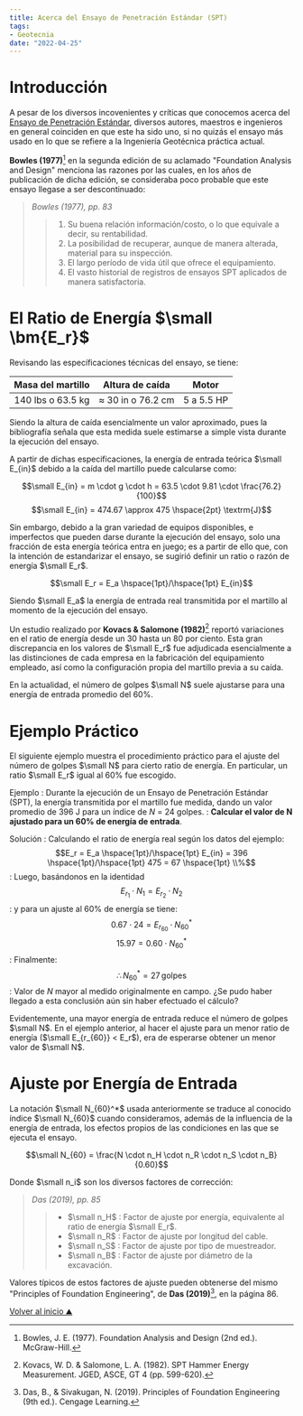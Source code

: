 ```yaml
---
title: Acerca del Ensayo de Penetración Estándar (SPT)
tags:
- Geotecnia
date: "2022-04-25"
---
```


# Introducción

A pesar de los diversos incovenientes y críticas que conocemos acerca del [Ensayo de Penetración Estándar](https://www.astm.org/d1586_d1586m-18e01.html), diversos autores, maestros e ingenieros en general coinciden en que este ha sido uno, si no quizás el ensayo más usado en lo que se refiere a la Ingeniería Geotécnica práctica actual.

**Bowles (1977)**[^1] en la segunda edición de su aclamado "Foundation Analysis and Design" menciona las razones por las cuales, en los años de publicación de dicha edición, se consideraba poco probable que este ensayo llegase a ser descontinuado:

> *Bowles (1977), pp. 83*
>> 1. Su buena relación información/costo, o lo que equivale a decir, su rentabilidad.
>> 2. La posibilidad de recuperar, aunque de manera alterada, material para su inspección.
>> 3. El largo período de vida útil que ofrece el equipamiento.
>> 4. El vasto historial de registros de ensayos SPT aplicados de manera satisfactoria.

# El Ratio de Energía $\small \bm{E_r}$

Revisando las específicaciones técnicas del ensayo, se tiene:

| Masa del martillo |  Altura de caída  |    Motor   |
|:-----------------:|:-----------------:|:----------:|
| 140 lbs o 63.5 kg | ≈ 30 in o 76.2 cm | 5 a 5.5 HP |
  
Siendo la altura de caída esencialmente un valor aproximado, pues la bibliografía señala que esta medida suele estimarse a simple vista durante la ejecución del ensayo.

A partir de dichas especificaciones, la energía de entrada teórica $\small E_{in}$ debido a la caída del martillo puede calcularse como:

$$\small E_{in} = m \cdot g \cdot h = 63.5 \cdot 9.81 \cdot \frac{76.2}{100}$$
$$\small E_{in} = 474.67 \approx 475 \hspace{2pt} \textrm{J}$$

Sin embargo, debido a la gran variedad de equipos disponibles, e imperfectos que pueden darse durante la ejecución del ensayo, solo una fracción de esta energía teórica entra en juego; es a partir de ello que, con la intención de estandarizar el ensayo, se sugirió definir un ratio o razón de energía $\small E_r$.

$$\small E_r = E_a \hspace{1pt}/\hspace{1pt} E_{in}$$

Siendo $\small E_a$ la energía de entrada real transmitida por el martillo al momento de la ejecución del ensayo.

Un estudio realizado por **Kovacs & Salomone (1982)**[^2] reportó variaciones en el ratio de energía desde un 30 hasta un 80 por ciento. Esta gran discrepancia en los valores de $\small E_r$ fue adjudicada esencialmente a las distinciones de cada empresa en la fabricación del equipamiento empleado, así como la configuración propia del martillo previa a su caída.

En la actualidad, el número de golpes $\small N$  suele ajustarse para una energía de entrada promedio del 60%.

# Ejemplo Práctico

El siguiente ejemplo muestra el procedimiento práctico para el ajuste del número de golpes $\small N$ para cierto ratio de energía. En particular, un ratio $\small E_r$ igual al 60% fue escogido.

Ejemplo
: Durante la ejecución de un Ensayo de Penetración Estándar (SPT), la energía transmitida por el martillo fue medida, dando un valor promedio de 396 J para un índice de ${N}$ = 24 golpes. 
: **Calcular el valor de $\bm{N}$ ajustado para un 60% de energía de entrada**. 

Solución
: Calculando el ratio de energía real según los datos del ejemplo:
$$E_r = E_a \hspace{1pt}/\hspace{1pt} E_{in} = 396 \hspace{1pt}/\hspace{1pt} 475 = 67 \hspace{1pt} \\%$$
: Luego, basándonos en la identidad
$$E_{r_1} \cdot N_1 = E_{r_2} \cdot N_2$$
:  y para un ajuste al 60% de energía se tiene:
$$0.67 \cdot 24 = E_{r_{60}} \cdot N_{60}^* $$
$$15.97 = 0.60 \cdot N_{60}^*$$
: Finalmente:
$$\therefore N_{60}^* = 27 \hspace{2pt} \textrm{golpes}$$
: Valor de $N$ mayor al medido originalmente en campo. ¿Se pudo haber llegado a esta conclusión aún sin haber efectuado el cálculo?

Evidentemente, una mayor energía de entrada reduce el número de golpes $\small N$. En el ejemplo anterior, al hacer el ajuste para un menor ratio de energía ($\small E_{r_{60}} < E_r$), era de esperarse obtener un menor valor de $\small N$.

# Ajuste por Energía de Entrada

La notación $\small N_{60}^*$ usada anteriormente se traduce al conocido índice $\small N_{60}$ cuando consideramos, además de la influencia de la energía de entrada, los efectos propios de las condiciones en las que se ejecuta el ensayo.

$$\small N_{60} = \frac{N \cdot n_H \cdot n_R \cdot n_S \cdot n_B}{0.60}$$

Donde $\small n_i$ son los diversos factores de corrección:

> *Das (2019), pp. 85*
>> * $\small n_H$ : Factor de ajuste por energía, equivalente al ratio de energía $\small E_r$.
>> * $\small n_R$ : Factor de ajuste por longitud del cable.
>> * $\small n_S$ : Factor de ajuste por tipo de muestreador.
>> * $\small n_B$ : Factor de ajuste por diámetro de la excavación.

Valores típicos de estos factores de ajuste pueden obtenerse del mismo "Principles of Foundation Engineering", de **Das (2019)**[^3], en la página 86.

[^1]: Bowles, J. E. (1977). Foundation Analysis and Design (2nd ed.). McGraw-Hill.
[^2]: Kovacs, W. D. & Salomone, L. A. (1982). SPT Hammer Energy Measurement. JGED, ASCE, GT 4 (pp. 599-620).
[^3]: Das, B., & Sivakugan, N. (2019). Principles of Foundation Engineering (9th ed.). Cengage Learning.

[Volver al inicio  ⛰](/)
